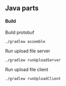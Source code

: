 ## Java parts

#### Build

Build protobuf
```
./gradlew assemble
```

Run upload file server

```
./gradlew runUploadServer
```

Run upload file client

```
./gradlew runUploadClient
```


